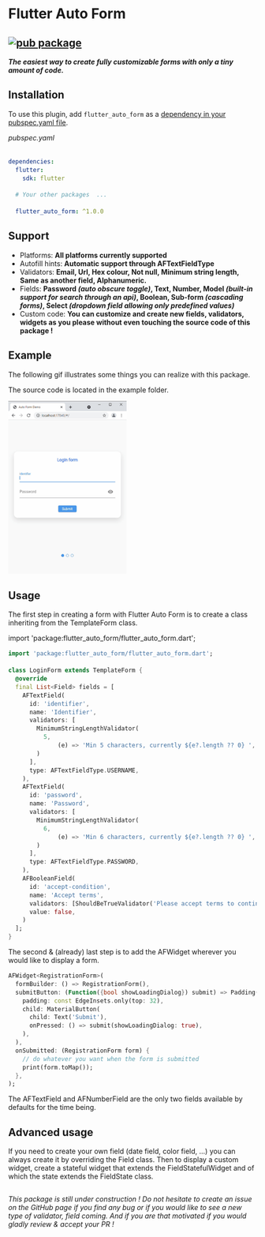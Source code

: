 # Flutter Auto Form

## [![pub package](https://img.shields.io/pub/v/flutter_auto_form.svg)](https://pub.dev/packages/flutter_auto_form)

<i>**The easiest way to create fully customizable forms with only a tiny amount of code.**</i>

## Installation

To use this plugin, add `flutter_auto_form` as a [dependency in your pubspec.yaml file](https://plus.fluttercommunity.dev/docs/overview).

<i>pubspec.yaml</i> <br><br>

```yaml
dependencies:
  flutter:
    sdk: flutter

  # Your other packages  ...

  flutter_auto_form: ^1.0.0
```

## Support

* Platforms: **All platforms currently supported**
* Autofill hints: **Automatic support through AFTextFieldType**
* Validators: **Email, Url, Hex colour, Not null, Minimum string length, Same as another field, Alphanumeric.**
* Fields: **Password _(auto obscure toggle)_, Text, Number, Model _(built-in support for search through an api)_,
  Boolean, Sub-form _(cascading forms)_, Select _(dropdown field allowing only predefined values)_**
* Custom code: **You can customize and create new fields, validators, widgets as you please without even touching the
  source code of this package !**

## Example

The following gif illustrates some things you can realize with this package.

The source code is located in the example folder.

<img src='https://raw.githubusercontent.com/GaspardMerten/flutter_auto_form/master/demo.gif' height='350px'></img>

## Usage

The first step in creating a form with Flutter Auto Form is to create a class inheriting from the TemplateForm class.

import 'package:flutter_auto_form/flutter_auto_form.dart';

```dart
import 'package:flutter_auto_form/flutter_auto_form.dart';

class LoginForm extends TemplateForm {
  @override
  final List<Field> fields = [
    AFTextField(
      id: 'identifier',
      name: 'Identifier',
      validators: [
        MinimumStringLengthValidator(
          5,
              (e) => 'Min 5 characters, currently ${e?.length ?? 0} ',
        )
      ],
      type: AFTextFieldType.USERNAME,
    ),
    AFTextField(
      id: 'password',
      name: 'Password',
      validators: [
        MinimumStringLengthValidator(
          6,
              (e) => 'Min 6 characters, currently ${e?.length ?? 0} ',
        )
      ],
      type: AFTextFieldType.PASSWORD,
    ),
    AFBooleanField(
      id: 'accept-condition',
      name: 'Accept terms',
      validators: [ShouldBeTrueValidator('Please accept terms to continue?')],
      value: false,
    )
  ];
}

```

The second & (already) last step is to add the AFWidget wherever you would like to display a form.


```dart
AFWidget<RegistrationForm>(
  formBuilder: () => RegistrationForm(),
  submitButton: (Function({bool showLoadingDialog}) submit) => Padding(
    padding: const EdgeInsets.only(top: 32),
    child: MaterialButton(
      child: Text('Submit'),
      onPressed: () => submit(showLoadingDialog: true),
    ),
  ),
  onSubmitted: (RegistrationForm form) {
    // do whatever you want when the form is submitted
    print(form.toMap());
  },
);
```

The AFTextField and AFNumberField are the only two fields available by defaults for the time being. 

## Advanced usage

If you need to create your own field (date field, color field, ...) you can always create it by overriding the Field
class. Then to display a custom widget, create a stateful widget that extends the FieldStatefulWidget and of which the
state extends the FieldState class.

##   

<i>This package is still under construction ! Do not hesitate to create an issue on the GitHub page if you find any bug or if you would like to see a new type of validator, field coming. And if you are that motivated if you would gladly review & accept your PR !
